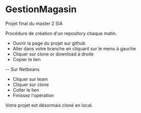 # GestionMagasin
Projet final du master 2 SIA

Procédure de création d'un repository chaque matin.

- Ouvrir la page du projet sur github
- Aller dans votre branche en cliquant sur le menu à gauche
- Cliquer sur clone or download à droite
- Copier le lien

-- Sur Netbeans

- Cliquer sur team
- Cliquer sur clone
- Coller le lien
- Finissez l'opération

Votre projet est désormais cloné en local.
